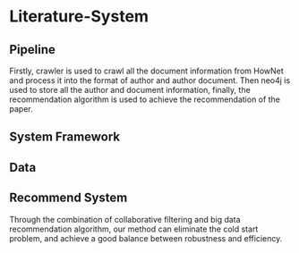 # Literature-System
## Pipeline 
Firstly, crawler is used to crawl all the document information from HowNet and process it into the format of author and author document. Then neo4j is used to store all the author and document information, finally, the recommendation algorithm is used to achieve the recommendation of the paper.
## System Framework

## Data

## Recommend System
Through the combination of collaborative filtering and big data recommendation algorithm, our method can eliminate the cold start problem, and achieve a good balance between robustness and efficiency.
